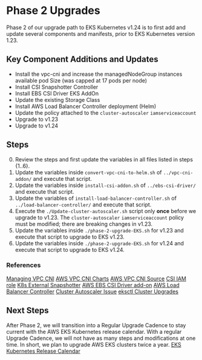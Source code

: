 # Phase 2 Upgrades

Phase 2 of our upgrade path to EKS Kubernetes v1.24 is to first add and update several components and manifests, prior to EKS Kubernetes version 1.23.

## Key Component Additions and Updates
- Install the vpc-cni and increase the managedNodeGroup instances available pod Size (was capped at 17 pods per node)
- Install CSI Snapshotter Controller
- Install EBS CSI Driver EKS AddOn
- Update the existing Storage Class
- Install AWS Load Balancer Controller deployment (Helm)
- Update the policy attached to the `cluster-autoscaler` `iamserviceaccount`
- Upgrade to v1.23
- Upgrade to v1.24

## Steps
0. Review the steps and first update the variables in all files listed in steps {1..6}. 
1. Update the variables inside `convert-vpc-cni-to-helm.sh` of `../vpc-cni-addon/` and execute that script.
2. Update the variables inside `install-csi-addon.sh` of `../ebs-csi-driver/` and execute that script.
3. Update the variables of `install-load-balancer-controller.sh` of `../load-balancer-controller/` and execute that script.
4. Execute the `./Update-cluster-autoscaler.sh` script only **once** before we upgrade to v1.23. The `cluster-autoscaler` `iamserviceaccount` policy must be modified; there are breaking changes in v1.23.
5. Update the variables inside `./phase-2-upgrade-EKS.sh` for v1.23 and execute that script to upgrade to EKS v1.23.
6. Update the variables inside `./phase-2-upgrade-EKS.sh` for v1.24 and execute that script to upgrade to EKS v1.24.

### References
[Managing VPC CNI](https://docs.aws.amazon.com/eks/latest/userguide/managing-vpc-cni.html)
[AWS VPC CNI Charts](https://github.com/aws/eks-charts/tree/master/stable/aws-vpc-cni)
[AWS VPC CNI Source](https://github.com/aws/amazon-vpc-cni-k8s)
[CSI IAM role](https://docs.amazonaws.cn/en_us/eks/latest/userguide/csi-iam-role.html)
[K8s External Snapshotter](https://github.com/kubernetes-csi/external-snapshotter#usage)
[AWS EBS CSI Driver add-on](https://docs.aws.amazon.com/eks/latest/userguide/managing-ebs-csi.html)
[AWS Load Balancer Controller](https://docs.amazonaws.cn/en_us/eks/latest/userguide/aws-load-balancer-controller.html)
[Cluster Autoscaler Issue](https://github.com/kubernetes/autoscaler/issues/3216#issuecomment-644038135)
[eksctl Cluster Upgrades](https://eksctl.io/usage/cluster-upgrade/)



## Next Steps
After Phase 2, we will transition into a Regular Upgrade Cadence to stay current with the AWS EKS Kubernetes release calendar. With a regular Upgrade Cadence, we will not have as many steps and modifications at one time.
In short, we plan to upgrade AWS EKS clusters twice a year.
[EKS Kubernetes Release Calendar](https://docs.aws.amazon.com/eks/latest/userguide/kubernetes-versions.html#kubernetes-release-calendar)
